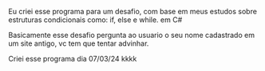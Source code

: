 Eu criei esse programa para um desafio, com base em meus estudos sobre estruturas condicionais como: if, else e while.  em C#

Basicamente esse desafio pergunta ao usuario o seu nome cadastrado em um site antigo, vc tem que tentar advinhar.

Criei  esse  programa dia 07/03/24 kkkk
